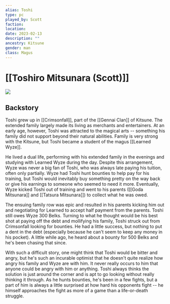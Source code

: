 ```yaml
---
alias: Toshi
type: pc
played_by: Scott
faction:
location: 
date: 2023-02-13
description: ""
ancestry: Kitsune
gender: man
class: Magus
---
```

# [[Toshiro Mitsunara (Scott)]]
![](https://lh3.googleusercontent.com/EOWo-f9WZWJEJSBAAC-9miAQDymKM6wFtLeqa0A-3uQWVWOc8usgKF8E_ip7oHGD2loJOAYyO3LeQPZbdJ0GF_0Z9xwBzv0BGEiExcdoL44pOKQWI1W6D8cgmFSRnuIrtqfcMAQyR32153bcH1RgaA)

## Backstory
Toshi grew up in [[Crimsonfall]], part of the [[Gennai Clan]] of Kitsune.  The extended family largely made its living as merchants and entertainers.  At an early age, however, Toshi was attracted to the magical arts -- something his family did not support beyond their natural abilities.  Family is very strong with the Kitsune, but Toshi became a student of the magus [[Learned Wyze]].

He lived a dual life, performing with his extended family in the evenings and studying with Learned Wyze during the day.  Despite this arrangement, Wyze was never a big fan of Toshi, who was always late paying his tuition, often only partially.  Wyze had Toshi hunt bounties to help pay for his training, but Toshi would inevitably buy something pretty on the way back or give his earnings to someone who seemed to need it more.  Eventually, Wyze kicked Toshi out of training and went to his parents ([[Goda Mitsunara]] and [[Tatsura Mitsunara]])  to collect what he was owed.

The ensuing family row was epic and resulted in his parents kicking him out and negotiating for Learned to accept half payment from the parents.  Toshi still owes Wyze 300 Belks.  Turning to what he thought would be his best shot at paying off the debt and mollifying his family, Toshi struck out from Crimsonfall looking for bounties.  He had a little success, but nothing to put a dent in the debt (especially because he can't seem to keep any money in his pocket).  A little while ago, he heard about a bounty for 500 Belks and he's been chasing that since.

With such a difficult story, one might think that Toshi would be bitter and angry, but he's such an incurable optimist that he doesn't quite realize how angry his family and Wyze are with him.  It never really occurs to him that anyone could be angry with him or anything.  Toshi always thinks the solution is just around the corner and is apt to go looking without really thinking it through.  As he hunts bounties, he's been in a few fights, but a part of him is always a little surprised at how hard his opponents fight -- he himself approaches the fight as more of a game than a life-or-death struggle.
